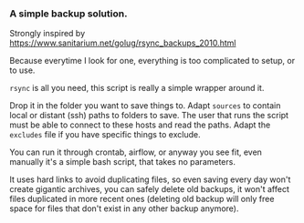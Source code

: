 ### A simple backup solution.

Strongly inspired by https://www.sanitarium.net/golug/rsync_backups_2010.html

Because everytime I look for one, everything is too complicated to setup, or to use.

`rsync` is all you need, this script is really a simple wrapper around it.

Drop it in the folder you want to save things to.
Adapt `sources` to contain local or distant (ssh) paths to folders to save.
The user that runs the script must be able to connect to these hosts and read the paths.
Adapt the `excludes` file if you have specific things to exclude.

You can run it through crontab, airflow, or anyway you see fit, even manually
it's a simple bash script, that takes no parameters.

It uses hard links to avoid duplicating files, so even saving every day won't
create gigantic archives, you can safely delete old backups, it won't affect
files duplicated in more recent ones (deleting old backup will only free space
for files that don't exist in any other backup anymore).
